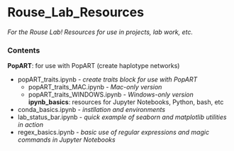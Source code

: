 # Rouse_Lab_Resources
*For the Rouse Lab! Resources for use in projects, lab work, etc.*

### Contents ###
**PopART**: for use with PopART (create haplotype networks)
- popART_traits.ipynb - *create traits block for use with PopART*
  - popART_traits_MAC.ipynb - *Mac-only version*
  - popART_traits_WINDOWS.ipynb - *Windows-only version*
**ipynb_basics**: resources for Jupyter Notebooks, Python, bash, etc
- conda_basics.ipynb - *instllation and environments*
- lab_status_bar.ipynb - *quick example of seaborn and matplotlib utilities in action*
- regex_basics.ipynb - *basic use of regular expressions and magic commands in Jupyter Notebooks*
